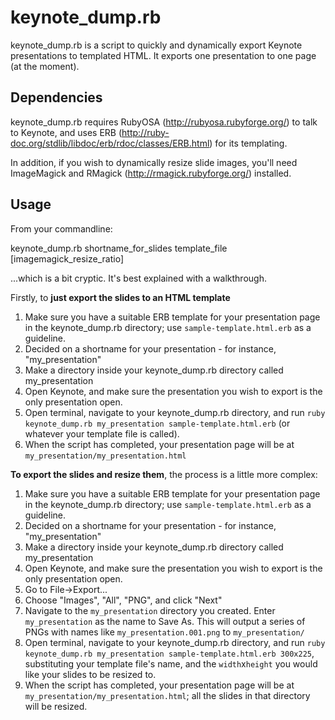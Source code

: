 keynote_dump.rb
===============

keynote_dump.rb is a script to quickly and dynamically export Keynote presentations to templated HTML. It exports one presentation to one page (at the moment).

Dependencies
------------

keynote_dump.rb requires RubyOSA (http://rubyosa.rubyforge.org/) to talk to Keynote, and uses ERB (http://ruby-doc.org/stdlib/libdoc/erb/rdoc/classes/ERB.html) for its templating.

In addition, if you wish to dynamically resize slide images, you'll need ImageMagick and RMagick (http://rmagick.rubyforge.org/) installed.

Usage
-----

From your commandline:

keynote_dump.rb shortname_for_slides template_file [imagemagick_resize_ratio]

...which is a bit cryptic. It's best explained with a walkthrough.

Firstly, to **just export the slides to an HTML template**

1. Make sure you have a suitable ERB template for your presentation page in the keynote_dump.rb directory; use `sample-template.html.erb` as a guideline.
2. Decided on a shortname for your presentation - for instance, "my_presentation"
3. Make a directory inside your keynote_dump.rb directory called my_presentation
4. Open Keynote, and make sure the presentation you wish to export is the only presentation open.
5. Open terminal, navigate to your keynote_dump.rb directory, and run `ruby keynote_dump.rb my_presentation sample-template.html.erb` (or whatever your template file is called).
6. When the script has completed, your presentation page will be at `my_presentation/my_presentation.html`

**To export the slides and resize them**, the process is a little more complex:

1. Make sure you have a suitable ERB template for your presentation page in the keynote_dump.rb directory; use `sample-template.html.erb` as a guideline.
2. Decided on a shortname for your presentation - for instance, "my_presentation"
3. Make a directory inside your keynote_dump.rb directory called my_presentation
4. Open Keynote, and make sure the presentation you wish to export is the only presentation open.
5. Go to File->Export...
6. Choose "Images", "All", "PNG", and click "Next"
7. Navigate to the `my_presentation` directory you created. Enter `my_presentation` as the name to Save As. This will output a series of PNGs with names like `my_presentation.001.png` to `my_presentation/`
8. Open terminal, navigate to your keynote_dump.rb directory, and run `ruby keynote_dump.rb my_presentation sample-template.html.erb 300x225`, substituting your template file's name, and the `width`x`height` you would like your slides to be resized to.
9. When the script has completed, your presentation page will be at `my_presentation/my_presentation.html`; all the slides in that directory will be resized.
